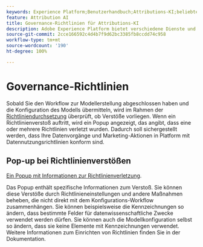 ```yaml
---
keywords: Experience Platform;Benutzerhandbuch;Attributions-KI;beliebte Themen;Zugriffssteuerungen;Erstellen eines Modells;
feature: Attribution AI
title: Governance-Richtlinien für Attributions-KI
description: Adobe Experience Platform bietet verschiedene Dienste und Tools, mit denen Sie Ihre erfassten Erlebnisdaten sicher kontrollieren können.
source-git-commit: 2cce166592c4d4b7f9d62bc3385fb8ccdd74c958
workflow-type: tm+mt
source-wordcount: '190'
ht-degree: 100%

---
```



# Governance-Richtlinien

Sobald Sie den Workflow zur Modellerstellung abgeschlossen haben und die Konfiguration des Modells übermitteln, wird im Rahmen der [Richtliniendurchsetzung](../../../data-governance/enforcement/auto-enforcement.md) überprüft, ob Verstöße vorliegen. Wenn ein Richtlinienverstoß auftritt, wird ein Popup angezeigt, das angibt, dass eine oder mehrere Richtlinien verletzt wurden. Dadurch soll sichergestellt werden, dass Ihre Datenvorgänge und Marketing-Aktionen in Platform mit Datennutzungsrichtlinien konform sind.

## Pop-up bei Richtlinienverstößen

[Ein Popup mit Informationen zur Richtlinienverletzung](../../attribution-ai/images/data-governance/policy-violation-popover-aai.png).

Das Popup enthält spezifische Informationen zum Verstoß. Sie können diese Verstöße durch Richtlinieneinstellungen und andere Maßnahmen beheben, die nicht direkt mit dem Konfigurations-Workflow zusammenhängen. Sie können beispielsweise die Kennzeichnungen so ändern, dass bestimmte Felder für datenwissenschaftliche Zwecke verwendet werden dürfen. Sie können auch die Modellkonfiguration selbst so ändern, dass sie keine Elemente mit Kennzeichnungen verwendet. Weitere Informationen zum Einrichten von Richtlinien finden Sie in der Dokumentation.